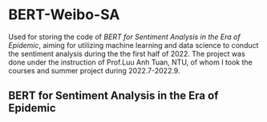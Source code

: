 # BERT-Weibo-SA
Used for storing the code of *BERT for Sentiment Analysis in the Era of Epidemic*, aiming for utilizing machine learning and data science to conduct the sentiment analysis during the the first half of 2022. The project was done under the instruction of Prof.Luu Anh Tuan, NTU, of whom I took the courses and summer project during 2022.7-2022.9.
## BERT for Sentiment Analysis in the Era of Epidemic
